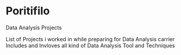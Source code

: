 # Poritifilo
Data Analysis Projects 

List of Projects i worked in while preparing  for Data Analysis carrier 
Includes and Invloves all kind of Data Analysis Tool and Techniques 
